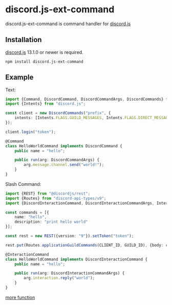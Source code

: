 # discord.js-ext-command

discord.js-ext-command is command handler for [discord.js](https://github.com/discordjs/discord.js/)

## Installation

[discord.js](https://github.com/discordjs/discord.js/) 13.1.0 or newer is required.

```
npm install discord.js-ext-command
```

## Example

Text:

```typescript
import {Command, DiscordCommand, DiscordCommandArgs, DiscordCommands} from "discord.js-ext-command";
import {Intents} from "discord.js";

const client = new DiscordCommands("prefix", {
    intents: [Intents.FLAGS.GUILD_MESSAGES, Intents.FLAGS.DIRECT_MESSAGES]
});

client.login("token");

@Command
class HelloWorldCommand implements DiscordCommand {
    public name = "hello";

    public run(arg: DiscordCommandArgs) {
        arg.message.channel.send("world!");
    }
}
```

Slash Command:

```typescript
import {REST} from "@discordjs/rest";
import {Routes} from "discord-api-types/v9";
import {DiscordInteractionCommand, DiscordInteractionCommandArgs, InteractionCommand} from "discord.js-ext-command";

const commands = [{
    name: "hello",
    description: "print hello world"
}];

const rest = new REST({version: "9"}).setToken("token");

rest.put(Routes.applicationGuildCommands(CLIENT_ID, GUILD_ID), {body: commands});

@InteractionCommand
class HelloWorldCommand implements DiscordInteractionCommand {
    public name = "hello";

    public run(arg: DiscordInteractionCommandArgs) {
        arg.interaction.reply("world");
    }
}
```

[more function](https://github.com/asdf8965/discord.js-ext-command/blob/master/src/DiscordCommand.ts#L3)